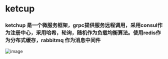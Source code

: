 # ketcup
### ketchup 是一个微服务框架，grpc提供服务远程调用，采用consul作为注册中心，采用哈希，轮询，随机作为负载均衡算法。使用redis作为分布式缓存，rabbitmq 作为消息中间件
![image](https://github.com/simple-gr/ketchup/blob/master/images/design.jpg)
